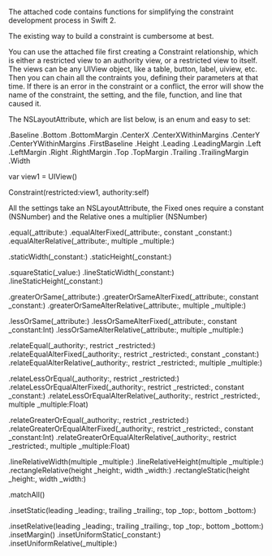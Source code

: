
The attached code contains functions for simplifying the constraint development process in Swift 2.

The existing way to build a constraint is cumbersome at best.

You can use the attached file first creating a Constraint relationship, which is either a restricted view to an authority view, or a restricted view to itself.  The views can be any UIView object, like a table, button, label, uiview, etc.  Then you can chain all the contraints you, defining their parameters at that time.  If there is an error in the constraint or a conflict, the error will show the name of the constraint, the setting, and the file, function, and line that caused it.


The NSLayoutAttribute, which are list below, is an enum and easy to set:

.Baseline
.Bottom
.BottomMargin
.CenterX
.CenterXWithinMargins
.CenterY
.CenterYWithinMargins
.FirstBaseline
.Height
.Leading
.LeadingMargin
.Left
.LeftMargin
.Right
.RightMargin
.Top
.TopMargin
.Trailing
.TrailingMargin
.Width



var view1 = UIView() 

Constraint(restricted:view1, authority:self)


All the settings take an NSLayoutAttribute, the Fixed ones require a constant (NSNumber) and the Relative ones a multiplier (NSNumber)

.equal(_attribute:)
.equalAlterFixed(_attribute:, constant _constant:)
.equalAlterRelative(_attribute:, multiple _multiple:)

.staticWidth(_constant:)
.staticHeight(_constant:)

.squareStatic(_value:)
.lineStaticWidth(_constant:)
.lineStaticHeight(_constant:)


.greaterOrSame(_attribute:)
.greaterOrSameAlterFixed(_attribute:, constant _constant:)
.greaterOrSameAlterRelative(_attribute:, multiple _multiple:)

.lessOrSame(_attribute:)
.lessOrSameAlterFixed(_attribute:, constant _constant:Int)
.lessOrSameAlterRelative(_attribute:, multiple _multiple:)

.relateEqual(_authority:, restrict _restricted:)
.relateEqualAlterFixed(_authority:, restrict _restricted:, constant _constant:)
.relateEqualAlterRelative(_authority:, restrict _restricted:, multiple _multiple:)

.relateLessOrEqual(_authority:, restrict _restricted:)
.relateLessOrEqualAlterFixed(_authority:, restrict _restricted:, constant _constant:)
.relateLessOrEqualAlterRelative(_authority:, restrict _restricted:, multiple _multiple:Float)

.relateGreaterOrEqual(_authority:, restrict _restricted:)
.relateGreaterOrEqualAlterFixed(_authority:, restrict _restricted:, constant _constant:Int)
.relateGreaterOrEqualAlterRelative(_authority:, restrict _restricted:, multiple _multiple:Float)

.lineRelativeWidth(multiple _multiple:)
.lineRelativeHeight(multiple _multiple:)
.rectangleRelative(height _height:, width _width:)
.rectangleStatic(height _height:, width _width:)

.matchAll()

.insetStatic(leading _leading:, trailing _trailing:, top _top:, bottom _bottom:)

.insetRelative(leading _leading:, trailing _trailing:, top _top:, bottom _bottom:)
.insetMargin()
.insetUniformStatic(_constant:)
.insetUniformRelative(_multiple:)



















